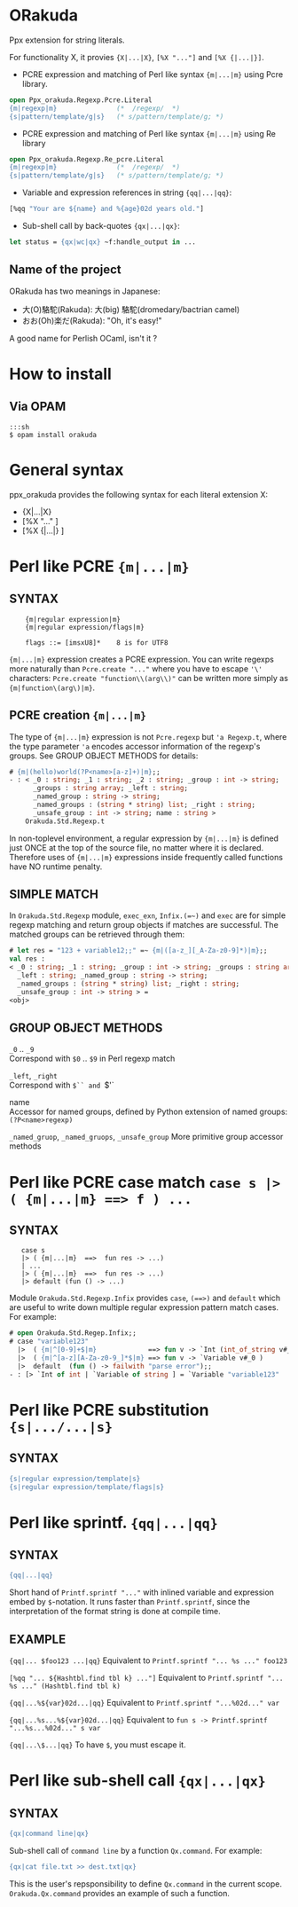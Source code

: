 ORakuda
===============

Ppx extension for string literals.

For functionality X, it provies `{X|...|X}`, `[%X "..."]` and `[%X {|...|}]`.

* PCRE expression and matching of Perl like syntax `{m|...|m}` using Pcre library.

```ocaml
open Ppx_orakuda.Regexp.Pcre.Literal
{m|regexp|m}               (*  /regexp/  *)
{s|pattern/template/g|s}   (* s/pattern/template/g; *) 
```

* PCRE expression and matching of Perl like syntax `{m|...|m}` using Re library

```ocaml
open Ppx_orakuda.Regexp.Re_pcre.Literal
{m|regexp|m}               (*  /regexp/  *)
{s|pattern/template/g|s}   (* s/pattern/template/g; *) 
```

* Variable and expression references in string `{qq|...|qq}`:

```ocaml
[%qq "Your are ${name} and %{age}02d years old."]
```

* Sub-shell call by back-quotes `{qx|...|qx}`: 

```ocaml
let status = {qx|wc|qx} ~f:handle_output in ...
```

## Name of the project ##

ORakuda has two meanings in Japanese:
    
* 大(O)駱駝(Rakuda): 大(big) 駱駝(dromedary/bactrian camel)
* おお(Oh)楽だ(Rakuda): "Oh, it's easy!"
    
A good name for Perlish OCaml, isn't it ?

How to install
====================

Via OPAM
--------------

    :::sh
    $ opam install orakuda

General syntax
===================================================

ppx_orakuda provides the following syntax for each literal extension X:

* {X|...|X}
* [%X "..." ]
* [%X {|...|} ]

Perl like PCRE `{m|...|m}`
===================================================

SYNTAX
------------------

        {m|regular expression|m}
        {m|regular expression/flags|m}
    
        flags ::= [imsxU8]*    8 is for UTF8
    
`{m|...|m}` expression creates a PCRE expression. You can write regexps more
naturally than `Pcre.create "..."` where you have to escape `'\'`
characters: `Pcre.create "function\\(arg\\)"` can be written more simply
as `{m|function\(arg\)|m}`.

PCRE creation `{m|...|m}`
-----------------------------------------

The type of `{m|...|m}` expression is not `Pcre.regexp` but `'a Regexp.t`, where
the type parameter `'a` encodes accessor information of the regexp's
groups. See GROUP OBJECT METHODS for details:

```ocaml
# {m|(hello)world(?P<name>[a-z]+)|m};;
- : < _0 : string; _1 : string; _2 : string; _group : int -> string;
      _groups : string array; _left : string;
      _named_group : string -> string;
      _named_groups : (string * string) list; _right : string;
      _unsafe_group : int -> string; name : string >
    Orakuda.Std.Regexp.t
```

In non-toplevel environment, a regular expression by `{m|...|m}` is defined
just ONCE at the top of the source file, no matter where it is
declared. Therefore uses of `{m|...|m}` expressions inside frequently called
functions have NO runtime penalty.

SIMPLE MATCH
----------------------------------
    
In `Orakuda.Std.Regexp` module, `exec_exn`, `Infix.(=~)` and `exec` 
are for simple regexp matching and return group objects 
if matches are successful. The matched groups can be retrieved through them:

```ocaml
# let res = "123 + variable12;;" =~ {m|([a-z_][_A-Za-z0-9]*)|m};;
val res :
< _0 : string; _1 : string; _group : int -> string; _groups : string array;
  _left : string; _named_group : string -> string;
  _named_groups : (string * string) list; _right : string;
  _unsafe_group : int -> string > =
<obj>
```
    
GROUP OBJECT METHODS
----------------------------------
    
`_0` .. `_9`        
        Correspond with `$0` .. `$9` in Perl regexp match

`_left`, `_right`   
        Correspond with `$`` and `$'`

name            
        Accessor for named groups, defined by Python
        extension of named groups: `(?P<name>regexp)`

`_named_gruop`, `_named_gruops`, `_unsafe_group`
        More primitive group accessor methods

Perl like PCRE case match `case s |> ( {m|...|m} ==> f ) ...`
=================================================================

SYNTAX
------------

       case s 
       |> ( {m|...|m}  ==>  fun res -> ...)
       | ...
       |> ( {m|...|m}  ==>  fun res -> ...)
       |> default (fun () -> ...)

Module `Orakuda.Std.Regexp.Infix` provides `case`, `(==>)` and `default`
which are useful to write down multiple regular expression pattern match cases.
For example:


```ocaml
# open Orakuda.Std.Regep.Infix;;
# case "variable123" 
  |>  ( {m|^[0-9]+$|m}             ==> fun v -> `Int (int_of_string v#_0) )
  |>  ( {m|^[a-z][A-Za-z0-9_]*$|m} ==> fun v -> `Variable v#_0 )
  |>  default  (fun () -> failwith "parse error");;
- : [> `Int of int | `Variable of string ] = `Variable "variable123"
```

Perl like PCRE substitution `{s|.../...|s}`
===============================================

SYNTAX
--------

```ocaml
{s|regular expression/template|s}
{s|regular expression/template/flags|s}
```

Perl like sprintf. `{qq|...|qq}`
===================================

SYNTAX
--------------

```ocaml
{qq|...|qq}
```
    
Short hand of `Printf.sprintf "..."` with inlined variable and
expression embed by `$`-notation. It runs faster than `Printf.sprintf`,
since the interpretation of the format string is done at compile time.
    
EXAMPLE
---------------------
    
`{qq|... $foo123 ...|qq}`
    Equivalent to `Printf.sprintf "... %s ..." foo123`

`[%qq "... ${Hashtbl.find tbl k} ..."]`
    Equivalent to `Printf.sprintf "... %s ..." (Hashtbl.find tbl k)`

`{qq|...%${var}02d...|qq}`
    Equivalent to `Printf.sprintf "...%02d..." var`

`{qq|...%s...%${var}02d...|qq}`
    Equivalent to `fun s -> Printf.sprintf "...%s...%02d..." s var`

`{qq|...\$...|qq}`
    To have `$`, you must escape it.

Perl like sub-shell call `{qx|...|qx}`
========================================

SYNTAX
---------

```ocaml
{qx|command line|qx}
```

Sub-shell call of `command line` by a function `Qx.command`.
For example:

```ocaml
{qx|cat file.txt >> dest.txt|qx}
```

This is the user's repsponsibility to define `Qx.command` in 
the current scope. `Orakuda.Qx.command` provides an example of such a function. 

